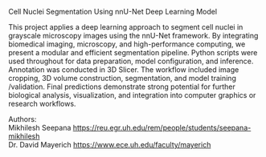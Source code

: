Cell Nuclei Segmentation Using nnU-Net Deep Learning Model

This project applies a deep learning approach to segment cell nuclei in grayscale microscopy images using the nnU-Net framework. By integrating biomedical imaging, microscopy, and high-performance computing, we present a modular and efficient segmentation pipeline. Python scripts were used throughout for data preparation, model configuration, and inference. Annotation was conducted in 3D Slicer. The workflow included image cropping, 3D volume construction, segmentation, and model training /validation. Final predictions demonstrate strong potential for further biological analysis, visualization, and integration into computer graphics or research workflows.
 
Authors:  
Mikhilesh Seepana https://reu.egr.uh.edu/rem/people/students/seepana-mikhilesh  
Dr. David Mayerich https://www.ece.uh.edu/faculty/mayerich  
